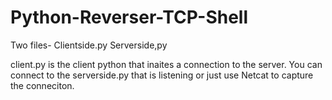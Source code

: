 # Python-Reverser-TCP-Shell
Two files- 
Clientside.py
Serverside,py

client.py is the client python that inaites a connection to the server. 
You can connect to the serverside.py that is listening or just use Netcat to capture the conneciton.

